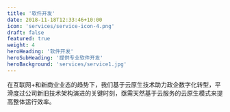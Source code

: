 ```yaml
---
title: '软件开发'
date: 2018-11-18T12:33:46+10:00
icon: 'services/service-icon-4.png'
draft: false
featured: true
weight: 4
heroHeading: '软件开发'
heroSubHeading: '提供专业软件开发'
heroBackground: 'services/service1.jpg'
---
```


在互联网+和新商业业态的趋势下，我们基于云原生技术助力政企数字化转型，平滑度过公司新旧技术架构演进的关键时刻，亟需天然基于云服务的云原生模式来提高整体运行效率。
